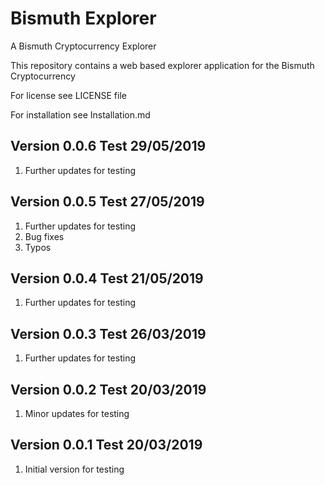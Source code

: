 # Bismuth Explorer

A Bismuth Cryptocurrency Explorer

This repository contains a web based explorer application for the Bismuth Cryptocurrency

For license see LICENSE file

For installation see Installation.md

Version 0.0.6 Test 29/05/2019
-----------------------------

1. Further updates for testing

Version 0.0.5 Test 27/05/2019
-----------------------------

1. Further updates for testing
2. Bug fixes
3. Typos

Version 0.0.4 Test 21/05/2019
-----------------------------

1. Further updates for testing

Version 0.0.3 Test 26/03/2019
-----------------------------

1. Further updates for testing


Version 0.0.2 Test 20/03/2019
-----------------------------

1. Minor updates for testing

Version 0.0.1 Test 20/03/2019
-----------------------------

1. Initial version for testing
